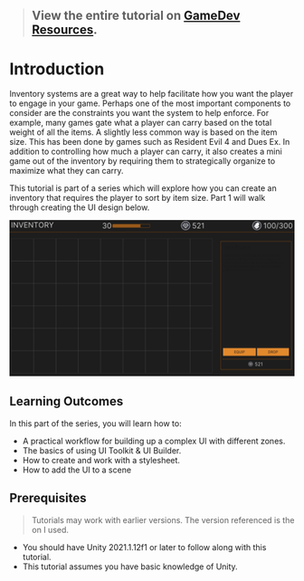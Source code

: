 > ## View the entire tutorial on [GameDev Resources](https://gamedev-resources.com/create-a-spatial-inventory-with-ui-toolkit-part-1/).
> 
# Introduction

Inventory systems are a great way to help facilitate how you want the player to engage in your game. Perhaps one of the most important components to consider are the constraints you want the system to help enforce. For example, many games gate what a player can carry based on the total weight of all the items. A slightly less common way is based on the item size. This has been done by games such as Resident Evil 4 and Dues Ex. In addition to controlling how much a player can carry, it also creates a mini game out of the inventory by requiring them to strategically organize to maximize what they can carry.

This tutorial is part of a series which will explore how you can create an inventory that requires the player to sort by item size. Part 1 will walk through creating the UI design below.

![Example](final.png)

## Learning Outcomes
In this part of the series, you will learn how to:

* A practical workflow for building up a complex UI with different zones.
* The basics of using UI Toolkit & UI Builder.
* How to create and work with a stylesheet.
* How to add the UI to a scene

## Prerequisites

> Tutorials may work with earlier versions. The version referenced is the on I used.

* You should have Unity 2021.1.12f1 or later to follow along with this tutorial.
* This tutorial assumes you have basic knowledge of Unity.

